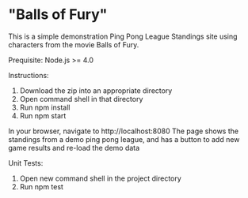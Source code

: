 # "Balls of Fury"
This is a simple demonstration Ping Pong League Standings site using characters from the movie Balls of Fury.

Prequisite: Node.js >= 4.0

Instructions:
1. Download the zip into an appropriate directory
2. Open command shell in that directory 
3. Run npm install
4. Run npm start

In your browser, navigate to http://localhost:8080
The page shows the standings from a demo ping pong league, and has a button to add new game results and re-load the demo data

Unit Tests:
1. Open new command shell in the project directory
2. Run npm test

